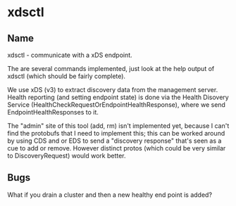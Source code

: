 # xdsctl

## Name

xdsctl - communicate with a xDS endpoint.

The are several commands implemented, just look at the help output of xdsctl (which should be fairly
complete).

We use xDS (v3) to extract discovery data from the management server. Health
reporting (and setting endpoint state) is done via the Health Disovery Service
(HealthCheckRequestOrEndpointHealthResponse), where we send EndpointHealthResponses to it.

The "admin" site of this tool (add, rm) isn't implemented yet, because I can't find the protobufs
that I need to implement this; this can be worked around by using CDS and or EDS to send a
"discovery response" that's seen as a cue to add or remove. However distinct protos (which could be
very similar to DiscoveryRequest) would work better.

## Bugs

What if you drain a cluster and then a new healthy end point is added?
